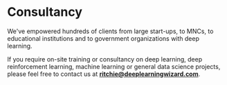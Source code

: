# Consultancy

We've empowered hundreds of clients from large start-ups, to MNCs, to educational institutions and to government organizations with deep learning. 

If you require on-site training or consultancy on deep learning, deep reinforcement learning, machine learning or general data science projects, please feel free to contact us at **ritchie@deeplearningwizard.com**.